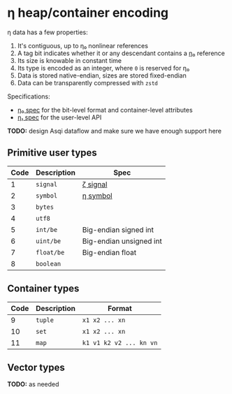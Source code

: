 # η heap/container encoding
η data has a few properties:

1. It's contiguous, up to η₀ nonlinear references
2. A tag bit indicates whether it or any descendant contains a [η₀](eta0.md) reference
3. Its size is knowable in constant time
4. Its type is encoded as an integer, where `0` is reserved for η₀
5. Data is stored native-endian, sizes are stored fixed-endian
6. Data can be transparently compressed with `zstd`

Specifications:

+ [η₀ spec](eta0.md) for the bit-level format and container-level attributes
+ [η₁ spec](eta1.md) for the user-level API

**TODO:** design Asqi dataflow and make sure we have enough support here


## Primitive user types
| Code | Description | Spec                       |
|------|-------------|----------------------------|
| 1    | `signal`    | [ζ signal](zeta-signal.md) |
| 2    | `symbol`    | [η symbol](eta-symbol.md)  |
| 3    | `bytes`     |                            |
| 4    | `utf8`      |                            |
| 5    | `int/be`    | Big-endian signed int      |
| 6    | `uint/be`   | Big-endian unsigned int    |
| 7    | `float/be`  | Big-endian float           |
| 8    | `boolean`   |                            |


## Container types
| Code | Description | Format                  |
|------|-------------|-------------------------|
| 9    | `tuple`     | `x1 x2 ... xn`          |
| 10   | `set`       | `x1 x2 ... xn`          |
| 11   | `map`       | `k1 v1 k2 v2 ... kn vn` |


## Vector types
**TODO:** as needed
